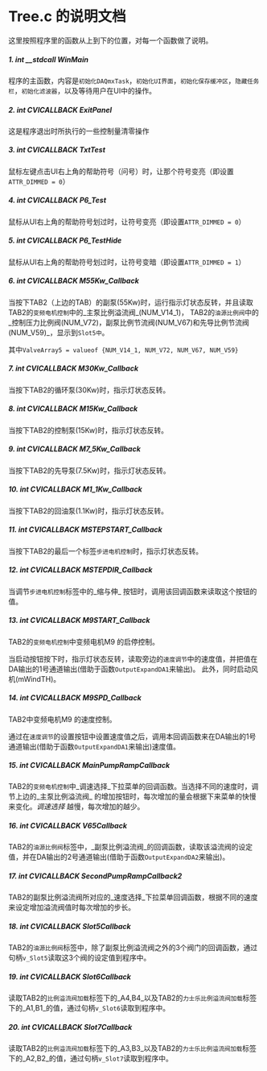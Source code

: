Tree.c 的说明文档
=====
这里按照程序里的函数从上到下的位置，对每一个函数做了说明。

##### 1. int __stdcall WinMain
程序的主函数，内容是`初始化DAQmxTask`，`初始化UI界面`，`初始化保存缓冲区`，`隐藏任务栏`，`初始化滤波器`，以及等待用户在UI中的操作。

##### 2. int CVICALLBACK ExitPanel
这是程序退出时所执行的一些控制量清零操作

##### 3. int CVICALLBACK TxtTest
鼠标左键点击UI右上角的帮助符号（问号）时，让那个符号变亮（即设置`ATTR_DIMMED = 0`）

##### 4. int CVICALLBACK P6_Test
鼠标从UI右上角的帮助符号划过时，让符号变亮（即设置`ATTR_DIMMED = 0`）

##### 5. int CVICALLBACK P6_TestHide
鼠标从UI右上角的帮助符号划过时，让符号变暗（即设置`ATTR_DIMMED = 1`）

##### 6. int CVICALLBACK M55Kw_Callback
当按下TAB2（上边的TAB）的副泵(55Kw)时，运行指示灯状态反转，并且读取TAB2的`变频电机控制`中的_主泵比例溢流阀_(NUM_V14_1)，
TAB2的`油源比例阀`中的_控制压力比例阀(NUM_V72)，副泵比例节流阀(NUM_V67)和先导比例节流阀(NUM_V59)_，显示到`Slot5中`。

其中`ValveArray5 = valueof {NUM_V14_1, NUM_V72, NUM_V67, NUM_V59}`

##### 7. int CVICALLBACK M30Kw_Callback
当按下TAB2的循环泵(30Kw)时，指示灯状态反转。

##### 8. int CVICALLBACK M15Kw_Callback
当按下TAB2的控制泵(15Kw)时，指示灯状态反转。

##### 9. int CVICALLBACK M7_5Kw_Callback
当按下TAB2的先导泵(7.5Kw)时，指示灯状态反转。

##### 10. int CVICALLBACK M1_1Kw_Callback
当按下TAB2的回油泵(1.1Kw)时，指示灯状态反转。

##### 11. int CVICALLBACK MSTEPSTART_Callback
当按下TAB2的最后一个标签`步进电机控制`时，指示灯状态反转。

##### 12. int CVICALLBACK MSTEPDIR_Callback
当调节`步进电机控制`标签中的_缩与伸_ 按钮时，调用该回调函数来读取这个按钮的值。

##### 13. int CVICALLBACK M9START_Callback
TAB2的`变频电机控制`中变频电机M9 的启停控制。

当启动按钮按下时，指示灯状态反转，读取旁边的`速度调节`中的速度值，并把值在DA输出的1号通道输出(借助于函数`OutputExpandDA1`来输出)。
此外，同时启动风机(mWindTH)。

##### 14. int CVICALLBACK  M9SPD_Callback
TAB2中变频电机M9 的速度控制。

通过在`速度调节`的设置按钮中设置速度值之后，调用本回调函数来在DA输出的1号通道输出(借助于函数`OutputExpandDA1`来输出)速度值。

##### 15. int CVICALLBACK MainPumpRampCallback
TAB2的`变频电机控制`中_调速选择_下拉菜单的回调函数。当选择不同的速度时，调节上边的_主泵比例溢流阀_ 的增加按钮时，每次增加的量会根据下来菜单的快慢来变化。_调速选择_ 越慢，每次增加的越少。

##### 16. int CVICALLBACK V65Callback
TAB2的`油源比例阀`标签中，_副泵比例溢流阀_的回调函数，读取该溢流阀的设定值，并在DA输出的2号通道输出(借助于函数`OutputExpandDA2`来输出)。

##### 17. int CVICALLBACK SecondPumpRampCallback2
TAB2的副泵比例溢流阀所对应的_速度选择_下拉菜单回调函数，根据不同的速度来设定增加溢流阀值时每次增加的步长。

##### 18. int CVICALLBACK Slot5Callback
TAB2的`油源比例阀`标签中，除了副泵比例溢流阀之外的3个阀门的回调函数，通过句柄`v_Slot5`读取这3个阀的设定值到程序中。

##### 19. int CVICALLBACK Slot6Callback
读取TAB2的`比例溢流阀加载`标签下的_A4,B4_以及TAB2的`力士乐比例溢流阀加载`标签下的_A1,B1_的值，通过句柄`v_Slot6`读取到程序中。

##### 20. int CVICALLBACK Slot7Callback
读取TAB2的`比例溢流阀加载`标签下的_A3,B3_以及TAB2的`力士乐比例溢流阀加载`标签下的_A2,B2_的值，通过句柄`v_Slot7`读取到程序中。



